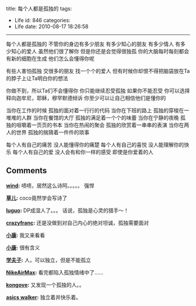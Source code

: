 title: 每个人都是孤独的
tags:
  - Life
id: 846
categories:
  - Life
date: 2010-08-17 18:26:58
---

每个人都是孤独的
不管你的身边有多少朋友
有多少知心的朋友
有多少情人
有多少知心的爱人
虽然他们很了解你
但是你还是会觉得很独孤
你的大脑每时每刻都会有新的细胞在生成
他们怎么会懂得你呢

有些人害怕孤独
交很多的朋友
找一个个的爱人
但有时候你却恨不得把脑袋放在Ta的脖子上让Ta明白你的想法

你做不到，所以Ta们不会懂得你
你只能继续忍受孤独
如果你不能忍受
你可以选择释向迦牟尼，耶稣，穆罕默德倾诉
你至少可以让自己相信他们是懂你的

当你在工作的时候 孤独的面对着一行行的代码
当你在下班的路上 孤独的穿梭在一堆堆的人群
当你在餐馆的大厅 孤独的满足着一个个的味蕾
当你在宁静的夜晚 孤独的咀嚼着一页页的书本
当你在热闹的聚会 孤独的欣赏着一串串的表演
当你在两人的世界 孤独的揣猜着一件件的琐事

每个人有自己的痛苦 没人能懂得你的痛楚
每个人有自己的喜悦 没人能理解你的快乐
每个人有自己的爱 没人会有和你一样的感受 即使是你爱着的人
## Comments

**[wind](#8460 "2010-08-26 19:38:23"):** 啧啧，居然这么诗阿。。。。。 强悍

**[草儿](#8431 "2010-08-17 21:34:17"):** coco竟然学会写诗了

**[luguo](#8433 "2010-08-18 09:55:35"):** DP成湿人了。。。 话说，孤独是心灵的猎手～！

**[crazyfranc](#8480 "2010-09-03 00:33:03"):** 还是没做到对自己内心的绝对坦诚，孤独需要面对

**[小康](#8542 "2010-09-13 15:07:56"):** 我又来看看

**[小康](#8497 "2010-09-06 16:21:24"):** 很有含义

**[学夫子](#8526 "2010-09-10 08:46:36"):** 人，可以独立，但是不能孤立

**[NikeAirMax](#8502 "2010-09-06 20:42:57"):** 看完都陷入孤独情绪中了……

**[kongove](#8873 "2010-10-31 23:53:34"):** 又发现一个孤独的人。。

**[asics walker](#9714 "2011-03-11 17:39:33"):** 独立着并快乐着。

